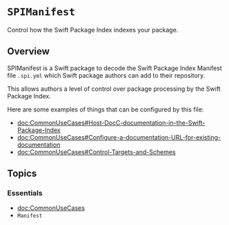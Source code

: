 # ``SPIManifest``

Control how the Swift Package Index indexes your package.

## Overview

SPIManifest is a Swift package to decode the Swift Package Index Manifest file `.spi.yml` which Swift package authors can add to their repository.

This allows authors a level of control over package processing by the Swift Package Index.

Here are some examples of things that can be configured by this file:

- <doc:CommonUseCases#Host-DocC-documentation-in-the-Swift-Package-Index>
- <doc:CommonUseCases#Configure-a-documentation-URL-for-existing-documentation>
- <doc:CommonUseCases#Control-Targets-and-Schemes>

## Topics

### Essentials

- <doc:CommonUseCases>
- ``Manifest``
